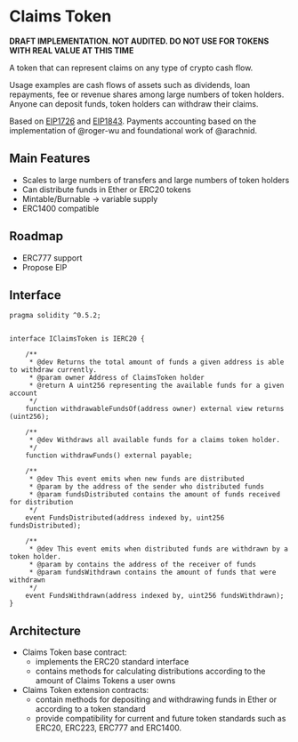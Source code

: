 # Claims Token

**DRAFT IMPLEMENTATION. NOT AUDITED. DO NOT USE FOR TOKENS WITH REAL VALUE AT THIS TIME**

A token that can represent claims on any type of crypto cash flow. 

Usage examples are cash flows of assets such as dividends, loan repayments, fee or revenue shares among large numbers of token holders. Anyone can deposit funds, token holders can withdraw their claims.

Based on [EIP1726](https://github.com/ethereum/EIPs/issues/1726) and [EIP1843](https://github.com/ethereum/EIPs/issues/1843). Payments accounting based on the implementation of @roger-wu and foundational work of @arachnid.

## Main Features
- Scales to large numbers of transfers and large numbers of token holders
- Can distribute funds in Ether or ERC20 tokens
- Mintable/Burnable -> variable supply
- ERC1400 compatible

## Roadmap
- ERC777 support
- Propose EIP

## Interface
```solidity
pragma solidity ^0.5.2;


interface IClaimsToken is IERC20 {

	/**
	 * @dev Returns the total amount of funds a given address is able to withdraw currently.
	 * @param owner Address of ClaimsToken holder
	 * @return A uint256 representing the available funds for a given account
	 */
	function withdrawableFundsOf(address owner) external view returns (uint256);

	/**
	 * @dev Withdraws all available funds for a claims token holder.
	 */
	function withdrawFunds() external payable;

	/**
	 * @dev This event emits when new funds are distributed
	 * @param by the address of the sender who distributed funds
	 * @param fundsDistributed contains the amount of funds received for distribution
	 */
	event FundsDistributed(address indexed by, uint256 fundsDistributed);

	/**
	 * @dev This event emits when distributed funds are withdrawn by a token holder.
	 * @param by contains the address of the receiver of funds
	 * @param fundsWithdrawn contains the amount of funds that were withdrawn
	 */
	event FundsWithdrawn(address indexed by, uint256 fundsWithdrawn);
}
```

## Architecture
- Claims Token base contract:
    - implements the ERC20 standard interface
    - contains methods for calculating distributions according to the amount of Claims Tokens a user owns
- Claims Token extension contracts:
    - contain methods for depositing and withdrawing funds in Ether or according to a token standard
    - provide compatibility for current and future token standards such as ERC20, ERC223, ERC777 and ERC1400.

  
